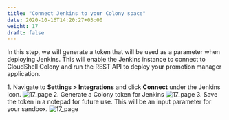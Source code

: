 ```yaml
---
title: "Connect Jenkins to your Colony space"
date: 2020-10-16T14:20:27+03:00
weight: 17
draft: false
---
```

In this step, we will generate a token that will be used as a parameter when deploying Jenkins. This will enable the Jenkins instance to connect to CloudShell Colony and run the REST API to deploy your promotion manager application.

1\. Navigate to **Settings > Integrations** and click **Connect** under the Jenkins icon.
 ![17_page](/images/module3/17_page.png)
2\. Generate a Colony token for Jenkins
![17_page](/images/module3/18_page.png)
3\. Save the token in a notepad for future use. This will be an input parameter for your sandbox.
![17_page](/images/module3/19_page.png)
